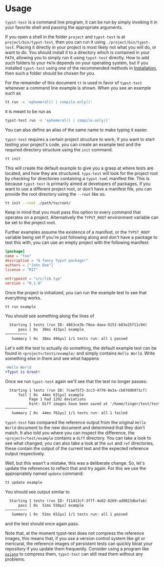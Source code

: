 # Usage
`typst-test` is a command line program, it can be run by simply invoking it in your favorite shell and passing the appropriate arguments.

If you open a shell in the folder `project` and `typst-test` is at `project/bin/typst-test`, then you can run it using `./project/bin/typst-test`.
Placing it directly in your project is most likely not what you will do, or want to do.
You should install it to a directory which is contained in your `PATH`, allowing you to simply run it using `typst-test` directly.
How to add such folders to your `PATH` depends on your operating system, but if you installed `typst-test` using one of the recommended methods in [Installation](.install.md), then such a folder should be chosen for you.

<div class="warning">

For the remainder of this document `tt` is used in favor of `typst-test` whenever a command line example is shown.
When you see an example such as
```bash
tt run -e 'ephemeral() | compile-only()'
```
it is meant to be run as
```bash
typst-test run -e 'ephemeral() | compile-only()'
```

You can also define an alias of the same name to make typing it easier.

</div>

`typst-test` requires a certain project structure to work, if you want to start testing your project's code, you can create an example test and the required directory structure using the `init` command.

```bash
tt init
```

This will create the default example to give you a grasp at where tests are located, and how they are structured.
`typs-test` will look for the project root by checking for directories containing a `typst.toml` manifest file.
This is because `typst-test` is primarily aimed at developers of packages, if you want to use a different project root, or don't have a manifest file, you can provide the root directory using the `--root` like so.

```bash
tt init --root ./path/to/root/
```

Keep in mind that you must pass this option to every command that operates on a project.
Alternatively the `TYPST_ROOT` environment variable can be set to the project root.

Further examples assume the existence of a manifest, or the `TYPST_ROOT` variable being set
If you're just following along and don't have a package to test this with, you can use an empty project with the following manifest:

```toml
[package]
name = "foo"
description = "A fancy Typst package!"
authors = ["John Doe"]
license = "MIT"

entrypoint = "src/lib.typ"
version = "0.1.0"
```

Once the project is initialized, you can run the example test to see that everything works.

```bash
tt run example
```

You should see something along the lines of

```txt
  Starting 1 tests (run ID: 4863ce3b-70ea-4aea-9151-b83e25f11c94)
      pass [ 0s  38ms 413µs] example
──────────
   Summary [ 0s  38ms 494µs] 1/1 tests run: all 1 passed
```

Let's edit the test to actually do something, the default example test can be found in `<project>/tests/example/` and simply contains `Hello World`.
Write something else in there and see what happens
```diff
-Hello World
+Typst is Great!
```

Once we run `typst-test` again we'll see that the test no longer passes:

```txt
  Starting 1 tests (run ID: 7cae75f3-3cc3-4770-8e3a-cb87dd6971cf)
      fail [ 0s  44ms 631µs] example
           Page 1 had 1292 deviations
           hint: Diff images have been saved at '/home/tinger/test/tests/example/diff'
──────────
   Summary [ 0s  44ms 762µs] 1/1 tests run: all 1 failed
```

`typst-test` has compared the reference output from the original `Hello World` document to the new document and determined that they don't match.
It also told you where you can inspect the difference, the `<project>/test/example` contains a `diff` directory.
You can take a look to see what changed, you can also take a look at the `out` and `ref` directories, these contain the output of the current test and the expected reference output respectively.

Well, but this wasn't a mistake, this was a deliberate change.
So, let's update the references to reflect that and try again.
For this we use the appropriately named `update` command:

```bash
tt update example
```

You should see output similar to

```txt
  Starting 1 tests (run ID: f11413cf-3f7f-4e02-8269-ad9023dbefab)
      pass [ 0s  51ms 550µs] example
──────────
   Summary [ 0s  51ms 652µs] 1/1 tests run: all 1 passed
```

and the test should once again pass.

<div class="warning">

Note that, at the moment typst-test does not compress the reference images, this means that, if you use a version control system like git or mericural, the reference images of persistent tests can quickly bloat your repository if you update them frequently.
Consider using a program like [`oxipng`][oxipng] to compress them, `typst-test` can still read them without any problems.

</div>

[oxipng]: https://github.com/shssoichiro/oxipng

